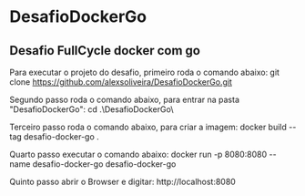 # DesafioDockerGo

## Desafio FullCycle docker com go

Para executar o projeto do desafio, primeiro roda o comando abaixo:
git clone https://github.com/alexsoliveira/DesafioDockerGo.git

Segundo passo roda o comando abaixo, para entrar na pasta "DesafioDockerGo":
cd .\DesafioDockerGo\

Terceiro passo roda o comando abaixo, para criar a imagem:
docker build --tag desafio-docker-go .

Quarto passo executar o comando abaixo:
docker run -p 8080:8080 --name desafio-docker-go desafio-docker-go

Quinto passo abrir o Browser e digitar:
http://localhost:8080




